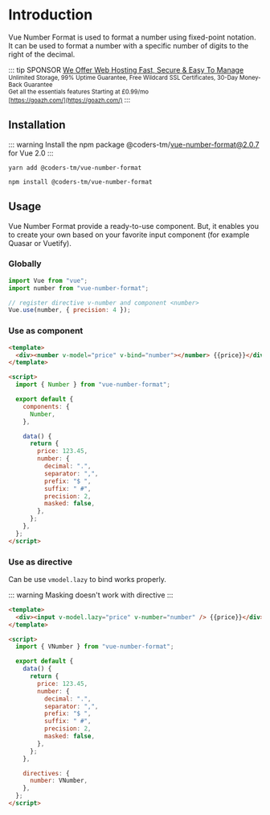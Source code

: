 # Introduction

Vue Number Format is used to format a number using fixed-point notation. It can be used to format a number with a specific number of digits to the right of the decimal.

::: tip SPONSOR
[We Offer Web Hosting Fast, Secure & Easy To Manage](https://goazh.com/) <br>
<small>
Unlimited Storage, 99% Uptime Guarantee, Free Wildcard SSL Certificates, 30-Day Money-Back Guarantee<br>
Get all the essentials features Starting at £0.99/mo<br>
[https://goazh.com/](https://goazh.com/)
</small>
:::

## Installation

::: warning
Install the npm package @coders-tm/vue-number-format@2.0.7 for Vue 2.0
:::

<CodeGroup>
  <CodeGroupItem title="YARN">

```bash:no-line-numbers
yarn add @coders-tm/vue-number-format
```

  </CodeGroupItem>

  <CodeGroupItem title="NPM" active>

```bash:no-line-numbers
npm install @coders-tm/vue-number-format
```

  </CodeGroupItem>
</CodeGroup>

## Usage

Vue Number Format provide a ready-to-use component. But, it enables you to create your own based on your favorite input component (for example Quasar or Vuetify).

### Globally

```js
import Vue from "vue";
import number from "vue-number-format";

// register directive v-number and component <number>
Vue.use(number, { precision: 4 });
```

### Use as component

```html
<template>
  <div><number v-model="price" v-bind="number"></number> {{price}}</div>
</template>

<script>
  import { Number } from "vue-number-format";

  export default {
    components: {
      Number,
    },

    data() {
      return {
        price: 123.45,
        number: {
          decimal: ".",
          separator: ",",
          prefix: "$ ",
          suffix: " #",
          precision: 2,
          masked: false,
        },
      };
    },
  };
</script>
```

### Use as directive

Can be use `vmodel.lazy` to bind works properly.

::: warning
Masking doesn't work with directive
:::

```html
<template>
  <div><input v-model.lazy="price" v-number="number" /> {{price}}</div>
</template>

<script>
  import { VNumber } from "vue-number-format";

  export default {
    data() {
      return {
        price: 123.45,
        number: {
          decimal: ".",
          separator: ",",
          prefix: "$ ",
          suffix: " #",
          precision: 2,
          masked: false,
        },
      };
    },

    directives: {
      number: VNumber,
    },
  };
</script>
```
